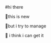 #hi there

<font style="vertical-align: inherit;"><font style="vertical-align: inherit;">🤔</font></font>this is new 

<font style="vertical-align: inherit;"><font style="vertical-align: inherit;">🥳</font></font>but i try to manage 

🦎 i think i can get it

